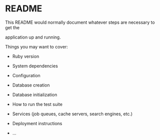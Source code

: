 # README

This README would normally document whatever steps are necessary to get the                         

application up and running.          

Things you may want to cover:                                                                            
                                          
* Ruby version                      
          
* System dependencies                                                            
                                          
* Configuration                 
                
* Database creation        
    
* Database initialization          

* How to run the test suite

* Services (job queues, cache servers, search engines, etc.)

* Deployment instructions
  
* ...
